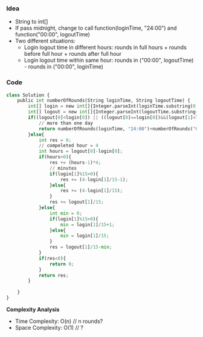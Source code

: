 ### Idea
- String to int[]
- If pass midnight, change to call function(loginTime, "24:00") and function("00:00", logoutTime)
- Two different situations:
  - Login logout time in different hours: rounds in full hours + rounds before full hour + rounds after full hour
  - Login logout time within same hour: rounds in ("00:00", logoutTime) - rounds in ("00:00", loginTime)

### Code

```python
class Solution {
    public int numberOfRounds(String loginTime, String logoutTime) {
        int[] login = new int[]{Integer.parseInt(loginTime.substring(0,2)),Integer.parseInt(loginTime.substring(3,5))};
        int[] logout = new int[]{Integer.parseInt(logoutTime.substring(0,2)),Integer.parseInt(logoutTime.substring(3,5))};
        if((logout[0]<login[0]) || ((logout[0]==login[0])&&(logout[1]<login[1]))){
            // more than one day
            return numberOfRounds(loginTime, "24:00")+numberOfRounds("00:00", logoutTime);
        }else{
            int res = 0;
            // compeleted hour = 4
            int hours = logout[0]-login[0];
            if(hours>0){
                res += (hours-1)*4;
                // minutes
                if(login[1]%15>0){
                    res += (4-login[1]/15-1);
                }else{
                    res += (4-login[1]/15);
                }
                res += logout[1]/15;
            }else{
                int min = 0;
                if(login[1]%15>0){
                    min = login[1]/15+1;
                }else{
                    min = login[1]/15;
                }
                res = logout[1]/15-min;
            }
            if(res<0){
                return 0;
            }
            return res;
        }
        
    }
}

```

**Complexity Analysis**

- Time Complexity: O(n) // n rounds? 
- Space Complexity: O(1) // ?
